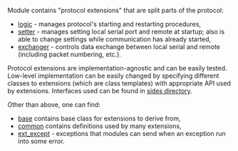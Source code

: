 Module contains "protocol extensions" that are split parts of the protocol:
- [logic](./logic/) - manages protocol's starting and restarting procedures,
- [setter](./setter/) - manages setting local serial port and remote at startup; also is able to change settings while communication has already started,
- [exchanger](./exchanger/) - controls data exchange between local serial and remote (including packet numbering, etc.).

Protocol extensions are implementation-agnostic and can be easily tested.
Low-level implementation can be easily changed by specifying different classes to extensions (which are class templates) with appropriate API used by extensions.
Interfaces used can be found in [sides directory](./../sides/).

Other than above, one can find:
- [base](./base/) contains base class for extensions to derive from,
- [common](./commons/) contains definitions used by many extensions,
- [ext_except](./ext_except/) - exceptions that modules can send when an exception run into some error.